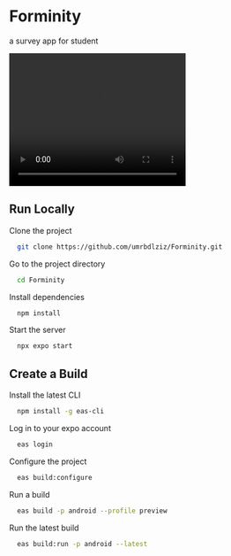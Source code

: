 # Forminity
a survey app for student

<video width="320" height="240" controls>
  <source src="https://youtu.be/267WypY3YWM" type="video/mp4">
  Your browser does not support the video tag.
</video>


## Run Locally

Clone the project

```bash
  git clone https://github.com/umrbdlziz/Forminity.git
```

Go to the project directory

```bash
  cd Forminity
```

Install dependencies

```bash
  npm install
```

Start the server

```bash
  npx expo start
```

## Create a Build

Install the latest CLI

```bash
  npm install -g eas-cli
```

Log in to your expo account

```bash
  eas login
```

Configure the project

```bash
  eas build:configure
```

Run a build

```bash
  eas build -p android --profile preview
```

Run the latest build

```bash
  eas build:run -p android --latest
